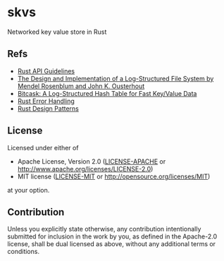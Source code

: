 # skvs
Networked key value store in Rust

## Refs

- [Rust API Guidelines](https://rust-lang.github.io/api-guidelines/about.html)
- [The Design and Implementation of a Log-Structured File System by Mendel Rosenblum and John K. Ousterhout](https://people.eecs.berkeley.edu/~brewer/cs262/LFS.pdf)
- [Bitcask: A Log-Structured Hash Table for Fast Key/Value Data](https://github.com/basho/bitcask/blob/develop/doc/bitcask-intro.pdf)
- [Rust Error Handling](https://blog.burntsushi.net/rust-error-handling/)
- [Rust Design Patterns](https://rust-unofficial.github.io/patterns/intro.html)

## License

Licensed under either of

 * Apache License, Version 2.0
   ([LICENSE-APACHE](LICENSE-APACHE) or http://www.apache.org/licenses/LICENSE-2.0)
 * MIT license
   ([LICENSE-MIT](LICENSE-MIT) or http://opensource.org/licenses/MIT)

at your option.

## Contribution

Unless you explicitly state otherwise, any contribution intentionally submitted
for inclusion in the work by you, as defined in the Apache-2.0 license, shall be
dual licensed as above, without any additional terms or conditions.
